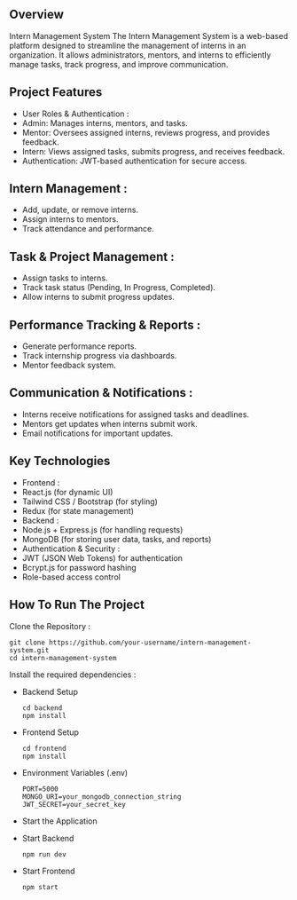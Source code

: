 ## Overview
Intern Management System
The Intern Management System is a web-based platform designed to streamline the management of interns in an organization. It allows administrators, mentors, and interns to efficiently manage tasks, track progress, and improve communication.

## Project Features
- User Roles & Authentication :
- Admin: Manages interns, mentors, and tasks.
- Mentor: Oversees assigned interns, reviews progress, and provides feedback.
- Intern: Views assigned tasks, submits progress, and receives feedback.
- Authentication: JWT-based authentication for secure access.
## Intern Management :
- Add, update, or remove interns.
- Assign interns to mentors.
- Track attendance and performance.
## Task & Project Management :
- Assign tasks to interns.
- Track task status (Pending, In Progress, Completed).
- Allow interns to submit progress updates.
## Performance Tracking & Reports :
- Generate performance reports.
- Track internship progress via dashboards.
- Mentor feedback system.
## Communication & Notifications :
- Interns receive notifications for assigned tasks and deadlines.
- Mentors get updates when interns submit work.
- Email notifications for important updates.

## Key Technologies
- Frontend :
- React.js (for dynamic UI)
- Tailwind CSS / Bootstrap (for styling)
- Redux (for state management)
- Backend :
- Node.js + Express.js (for handling requests)
- MongoDB (for storing user data, tasks, and reports)
- Authentication & Security :
- JWT (JSON Web Tokens) for authentication
- Bcrypt.js for password hashing
- Role-based access control

## How To Run The Project
Clone the Repository :
      
    git clone https://github.com/your-username/intern-management-system.git
    cd intern-management-system

 Install the required dependencies :
 - Backend Setup

       cd backend
       npm install
 - Frontend Setup

       cd frontend
       npm install
 - Environment Variables (.env)

       PORT=5000
       MONGO_URI=your_mongodb_connection_string
       JWT_SECRET=your_secret_key

 - Start the Application
 - Start Backend

       npm run dev
 - Start Frontend

       npm start



   
   

   

   

   
 





